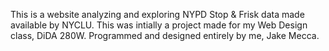 This is a website analyzing and exploring NYPD Stop & Frisk data made available by NYCLU. This was intially a project made for my Web Design class, DiDA 280W. Programmed and designed entirely by me, Jake Mecca.
